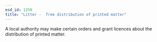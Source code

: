 ```yaml
---
esd_id: 1250
title: "Litter -  free distribution of printed matter"
---
```


A local authority may make certain orders and grant licences about the distribution of printed matter.

